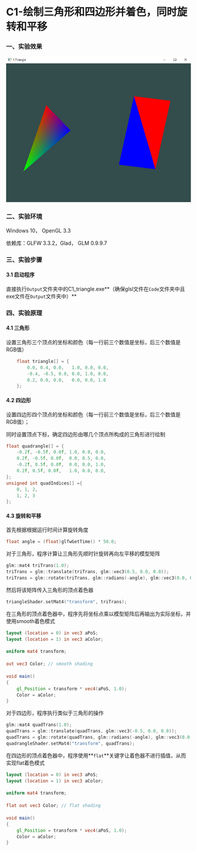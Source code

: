 # C1-绘制三角形和四边形并着色，同时旋转和平移

### 一、实验效果

![1_triangle](Report\1_triangle.png)



### 二、实验环境

Windows 10， OpenGL 3.3

依赖库：GLFW 3.3.2，Glad， GLM 0.9.9.7



### 三、实验步骤

#### 3.1 启动程序

直接执行``Output``文件夹中的C1_triangle.exe**（确保glsl文件在``Code``文件夹中且exe文件在``Output``文件夹中）**



### 四、实验原理

#### 4.1 三角形

设置三角形三个顶点的坐标和颜色（每一行前三个数值是坐标，后三个数值是RGB值）

```c++
	float triangle[] = {
		0.0, 0.4, 0.0,   1.0, 0.0, 0.0,
		-0.4, -0.5, 0.0, 0.0, 1.0, 0.0,
		0.2, 0.0, 0.0,   0.0, 0.0, 1.0
	};
```

#### 4.2 四边形

设置四边形四个顶点的坐标和颜色（每一行前三个数值是坐标，后三个数值是RGB值）；

同时设置顶点下标，确定四边形由哪几个顶点所构成的三角形进行绘制

```c++
float quadrangle[] = {
    -0.2f, -0.5f, 0.0f, 1.0, 0.0, 0.0,
    0.2f, -0.5f, 0.0f,  0.0, 0.5, 0.0,
    -0.2f, 0.5f, 0.0f,  0.0, 0.0, 1.0,
    0.2f, 0.5f, 0.0f,   1.0, 0.0, 0.0,
};
unsigned int quadIndices[] ={
    0, 1, 2,
    1, 2, 3
};
```

#### 4.3 旋转和平移

首先根据根据运行时间计算旋转角度

```c++
float angle = (float)glfwGetTime() * 50.0;
```

对于三角形，程序计算让三角形先顺时针旋转再向左平移的模型矩阵

```c++
glm::mat4 triTrans(1.0);
triTrans = glm::translate(triTrans, glm::vec3(0.5, 0.0, 0.0));
triTrans = glm::rotate(triTrans, glm::radians(-angle), glm::vec3(0.0, 0.0, 1.0));
```

然后将该矩阵传入三角形的顶点着色器

```c++
triangleShader.setMat4("transform", triTrans);
```

在三角形的顶点着色器中，程序先将坐标点乘以模型矩阵后再输出为实际坐标，并使用smooth着色模式

```glsl
layout (location = 0) in vec3 aPoS;
layout (location = 1) in vec3 aColor;

uniform mat4 transform;

out vec3 Color; // smooth shading

void main()
{
	gl_Position = transform * vec4(aPoS, 1.0);
	Color = aColor;
}
```

对于四边形，程序执行类似于三角形的操作

```c++
glm::mat4 quadTrans(1.0);
quadTrans = glm::translate(quadTrans, glm::vec3(-0.5, 0.0, 0.0));
quadTrans = glm::rotate(quadTrans, glm::radians(-angle), glm::vec3(0.0, 0.0, 1.0));
quadrangleShader.setMat4("transform", quadTrans);
```

在四边形的顶点着色器中，程序使用**``flat``**关键字让着色器不进行插值，从而实现flat着色模式

```glsl
layout (location = 0) in vec3 aPoS;
layout (location = 1) in vec3 aColor;

uniform mat4 transform;

flat out vec3 Color; // flat shading

void main()
{
    gl_Position = transform * vec4(aPoS, 1.0);
    Color = aColor;
}
```

